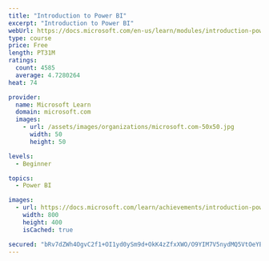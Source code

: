 ```yaml
---
title: "Introduction to Power BI"
excerpt: "Introduction to Power BI"
webUrl: https://docs.microsoft.com/en-us/learn/modules/introduction-power-bi/
type: course
price: Free
length: PT31M
ratings:
  count: 4585
  average: 4.7280264
heat: 74

provider:
  name: Microsoft Learn
  domain: microsoft.com
  images:
    - url: /assets/images/organizations/microsoft.com-50x50.jpg
      width: 50
      height: 50

levels:
  - Beginner

topics:
  - Power BI

images:
  - url: https://docs.microsoft.com/learn/achievements/introduction-power-bi-social.png
    width: 800
    height: 400
    isCached: true

secured: "bRv7dZWh4OgvC2f1+OI1yd0ySm9d+OkK4zZfxXWO/O9YIM7V5nydMQ5VtOeYE77ARjpH+eSBiveO5gw+5ZzEIY61rGMtUQvp8gNsMdVtbPNncqh9vgDfPywkakKl7g+rBYA1pW7+rhqKuxBDd/LRP7Ggje8v3+AzHjMsXSV/zC4FDaJbD2EQH6Fi86zFQ1elz1kUInas/hNFuBu1KJTSxIOh72IK6iTSFWSG02Gx+fqWQCEPWtBRDUyIOqeiYwiHOTkThZq5VcNGZR0WGBIzl3ObBgfOoinca01ZIsfkCPme56UCbphc35D4kraoo5fxW5R7N8PSvTGyRO2ARVrQr1/wbM51n8AyvQuZdjeOkXp3NoRei5XbnHDyea/nI0F5y9hbFryP0f/pIv7Jix/22eAAlsh7dQuxSoDUCzTTmI4=;MFN6t4kJwAf4RlekSqSSHw=="
---
```


